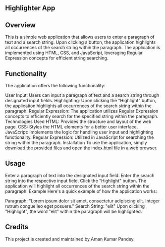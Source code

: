 ## Highlighter App

## Overview
This is a simple web application that allows users to enter a paragraph of text and a search string. Upon clicking a button, the application highlights all occurrences of the search string within the paragraph. The application is implemented using HTML, CSS, and JavaScript, leveraging Regular Expression concepts for efficient string searching.

## Functionality
The application offers the following functionality:

User Input: Users can input a paragraph of text and a search string through designated input fields.
Highlighting: Upon clicking the "Highlight" button, the application highlights all occurrences of the search string within the paragraph.
Regular Expression: The application utilizes Regular Expression concepts to efficiently search for the specified string within the paragraph.
Technologies Used
HTML: Provides the structure and layout of the web page.
CSS: Styles the HTML elements for a better user interface.
JavaScript: Implements the logic for handling user input and highlighting functionality.
Regular Expression: Utilized in JavaScript for searching the string within the paragraph.
Installation
To use the application, simply download the provided files and open the index.html file in a web browser.

## Usage
Enter a paragraph of text into the designated input field.
Enter the search string into the respective input field.
Click the "Highlight" button.
The application will highlight all occurrences of the search string within the paragraph.
Example
Here's a quick example of how the application works:

Paragraph: "Lorem ipsum dolor sit amet, consectetur adipiscing elit. Integer rutrum congue leo eget posuere."
Search String: "elit"
Upon clicking "Highlight", the word "elit" within the paragraph will be highlighted.

## Credits
This project is created and maintained by Aman Kumar Pandey.
